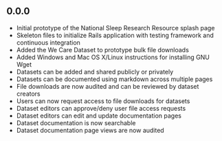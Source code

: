 ## 0.0.0

- Initial prototype of the National Sleep Research Resource splash page
- Skeleton files to initialize Rails application with testing framework and continuous integration
- Added the We Care Dataset to prototype bulk file downloads
- Added Windows and Mac OS X/Linux instructions for installing GNU Wget
- Datasets can be added and shared publicly or privately
- Datasets can be documented using markdown across multiple pages
- File downloads are now audited and can be reviewed by dataset creators
- Users can now request access to file downloads for datasets
- Dataset editors can approve/deny user file access requests
- Dataset editors can edit and update documentation pages
- Dataset documentation is now searchable
- Dataset documentation page views are now audited
